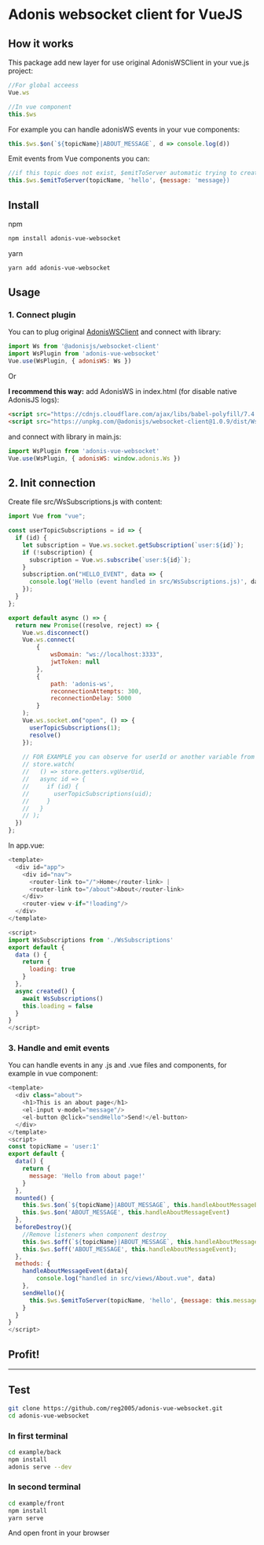 # Adonis websocket client for VueJS
## How it works
This package add new layer for use original AdonisWSClient in your vue.js project:
```js
//For global acceess
Vue.ws

//In vue component
this.$ws
```
For example you can handle adonisWS events in your vue components:
```js
this.$ws.$on(`${topicName}|ABOUT_MESSAGE`, d => console.log(d)) 
```
Emit events from Vue components you can:
```js
//if this topic does not exist, $emitToServer automatic trying to create it
this.$ws.$emitToServer(topicName, 'hello', {message: 'message})
```

## Install
npm
```bash
npm install adonis-vue-websocket
```
yarn
```bash
yarn add adonis-vue-websocket
```
## Usage

### 1. Connect plugin
You can to plug original [AdonisWSClient](https://github.com/adonisjs/adonis-websocket-client) and connect with library:
```js
import Ws from '@adonisjs/websocket-client'
import WsPlugin from 'adonis-vue-websocket'
Vue.use(WsPlugin, { adonisWS: Ws })
```
Or

**I recommend this way:** add AdonisWS in index.html (for disable native AdonisJS logs):
```html
<script src="https://cdnjs.cloudflare.com/ajax/libs/babel-polyfill/7.4.3/polyfill.min.js"></script>
<script src="https://unpkg.com/@adonisjs/websocket-client@1.0.9/dist/Ws.browser.min.js"></script>
```
and connect with library in main.js:
```js
import WsPlugin from 'adonis-vue-websocket'
Vue.use(WsPlugin, { adonisWS: window.adonis.Ws })
```

## 2. Init connection
Create file src/WsSubscriptions.js with content:
```js
import Vue from "vue";

const userTopicSubscriptions = id => {
  if (id) {
    let subscription = Vue.ws.socket.getSubscription(`user:${id}`);
    if (!subscription) {
      subscription = Vue.ws.subscribe(`user:${id}`);
    }
    subscription.on("HELLO_EVENT", data => {
      console.log('Hello (event handled in src/WsSubscriptions.js)', data)
    });
  }
};

export default async () => {
  return new Promise((resolve, reject) => {
    Vue.ws.disconnect()
    Vue.ws.connect(
        {
            wsDomain: "ws://localhost:3333", 
            jwtToken: null
        }, 
        { 
            path: 'adonis-ws', 
            reconnectionAttempts: 300, 
            reconnectionDelay: 5000 
        }
    );
    Vue.ws.socket.on("open", () => {
      userTopicSubscriptions(1);
      resolve()
    });
    
    // FOR EXAMPLE you can observe for userId or another variable from Vuex
    // store.watch(
    //   () => store.getters.vgUserUid,
    //   async id => {
    //     if (id) {
    //       userTopicSubscriptions(uid);
    //     }
    //   }
    // );
  })
};
```
In app.vue:
```js
<template>
  <div id="app">
    <div id="nav">
      <router-link to="/">Home</router-link> |
      <router-link to="/about">About</router-link>
    </div>
    <router-view v-if="!loading"/>
  </div>
</template>

<script>
import WsSubscriptions from './WsSubscriptions'
export default {
  data () {
    return {
      loading: true
    }
  },
  async created() {
    await WsSubscriptions()
    this.loading = false
  }
}
</script>
```
### 3. Handle and emit events
You can handle events in any .js and .vue files and components, for example in vue component:
```js
<template>
  <div class="about">
    <h1>This is an about page</h1>
    <el-input v-model="message"/>
    <el-button @click="sendHello">Send!</el-button>
  </div>
</template>
<script>
const topicName = 'user:1'
export default {
  data() {
    return {
      message: 'Hello from about page!'
    }
  },
  mounted() {
    this.$ws.$on(`${topicName}|ABOUT_MESSAGE`, this.handleAboutMessageEvent) 
    this.$ws.$on('ABOUT_MESSAGE', this.handleAboutMessageEvent)
  },
  beforeDestroy(){
    //Remove listeners when component destroy
    this.$ws.$off(`${topicName}|ABOUT_MESSAGE`, this.handleAboutMessageEvent);
    this.$ws.$off('ABOUT_MESSAGE', this.handleAboutMessageEvent);
  },
  methods: {
    handleAboutMessageEvent(data){
        console.log("handled in src/views/About.vue", data)
    },
    sendHello(){
      this.$ws.$emitToServer(topicName, 'hello', {message: this.message})
    }
  }
}
</script>
```

## Profit!

---

## Test
```bash
git clone https://github.com/reg2005/adonis-vue-websocket.git
cd adonis-vue-websocket
```
### In first terminal
```bash
cd example/back
npm install
adonis serve --dev
```
### In second terminal
```bash
cd example/front 
npm install
yarn serve
```
And open front in your browser